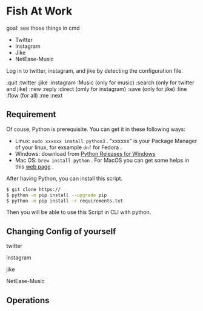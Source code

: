 # Fish At Work

goal: see those things in cmd

- Twitter
- Instagram
- Jike
- NetEase-Music

Log in to twitter, instagram, and jike by detecting the configuration file.

:quit
:twitter
:jike
:instagram
:Music
(only for music)
:search
(only for twitter and jike)
:new
:reply
:direct
(omly for instagram)
:save
(only for jike)
:line
:flow
(for all)
:me
:next

## Requirement

Of couse, Python is prerequisite. You can get it in these following ways:

- Linux: `sudo xxxxxx install python3` . "xxxxxx" is your Package Manager of your linux, for exsample `dnf` for Fedora .
- Windows: download from [Python Releases for Windows](https://www.python.org/downloads/windows/)
- Mac OS: `brew install python` . For MacOS you can get some helps in this [web page](https://docs.python.org/3/using/mac.html) .

After having Python, you can install this script. 

```bash
$ git clone https://
$ python -m pip install --upgrade pip
$ python -m pip install -r requirements.txt
```

Then you will be able to use this Script in CLI with python.

## Changing Config of yourself

twitter

instagram

jike

NetEase-Music

## Operations


